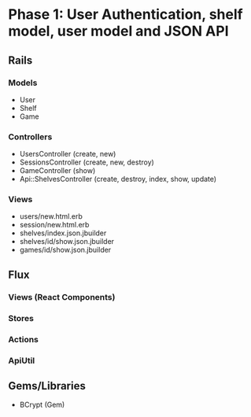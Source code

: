 # Phase 1: User Authentication, shelf model, user model and JSON API

## Rails
### Models
* User
* Shelf
* Game

### Controllers
* UsersController (create, new)
* SessionsController (create, new, destroy)
* GameController (show)
* Api::ShelvesController (create, destroy, index, show, update)

### Views
* users/new.html.erb
* session/new.html.erb
* shelves/index.json.jbuilder
* shelves/id/show.json.jbuilder
* games/id/show.json.jbuilder

## Flux
### Views (React Components)

### Stores

### Actions

### ApiUtil

## Gems/Libraries
* BCrypt (Gem)

